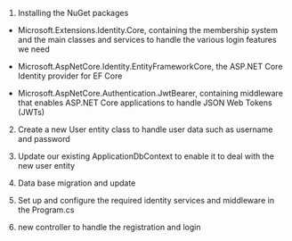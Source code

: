 


1. Installing the NuGet packages
- Microsoft.Extensions.Identity.Core, containing the membership system and the main classes and services to handle the various login features we need

- Microsoft.AspNetCore.Identity.EntityFrameworkCore, the ASP.NET Core Identity provider for EF Core

- Microsoft.AspNetCore.Authentication.JwtBearer, containing middleware that enables ASP.NET Core applications to handle JSON Web Tokens (JWTs)

2. Create a new User entity class to handle user data such as username and password


3. Update our existing ApplicationDbContext to enable it to deal with the new user entity

4. Data base migration and update

5. Set up and configure the required identity services and middleware in the Program.cs
   
6.  new controller to handle the registration and login
